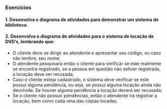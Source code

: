 ### Exercícios

#### 1. Desenvolva o diagrama de atividades para demonstrar um sistema de biblioteca. </br>

#### 2. Desenvolva o diagrama de atividades para o sistema de locação de DVD’s, lembrando que:
* O cliente deve se dirigir ao atendente e apresentar seu código, ou caso não lembre, seu nome;
* O atendente pesquisará então o cliente para verificar se este realmente se encontra registrado, se a pessoa em questão não estiver registrada, a locação deve ser recusada;
* Caso o cliente esteja cadastrado, o sistema deve verificar se este possui alguma pendência, ou seja, se possui alguma locação ainda não devolvida. Se houver alguma pendência a locação deverá ser recusada;
* Se o cliente não possuir pendências, então o atendente irá registrar a locação, bem como cada uma das cópias locadas.
